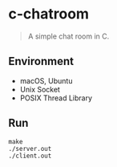 # c-chatroom

> A simple chat room in C.

## Environment

- macOS, Ubuntu
- Unix Socket
- POSIX Thread Library

## Run

```
make
./server.out
./client.out
```

